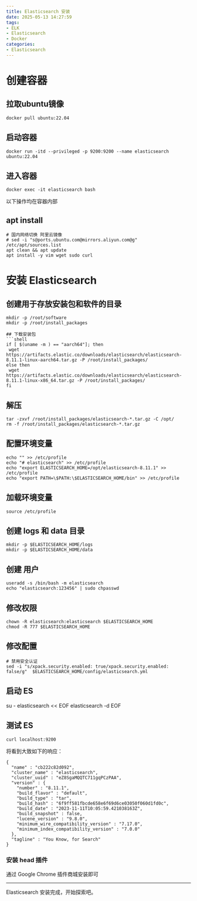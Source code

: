 ```yaml
---
title: Elasticsearch 安装
date: 2025-05-13 14:27:59
tags:
- ELK
- Elasticsearch
- Docker
categories:
- Elasticsearch
---
```



# 创建容器
## 拉取ubuntu镜像
```shell
docker pull ubuntu:22.04
```

## 启动容器
```shell
docker run -itd --privileged -p 9200:9200 --name elasticsearch ubuntu:22.04
```

## 进入容器
```shell
docker exec -it elasticsearch bash
```
以下操作均在容器内部

## apt install
```shell
# 国内网络切换 阿里云镜像
# sed -i "s@ports.ubuntu.com@mirrors.aliyun.com@g" /etc/apt/sources.list
apt clean && apt update
apt install -y vim wget sudo curl 
```

# 安装 Elasticsearch 
## 创建用于存放安装包和软件的目录
```shell
mkdir -p /root/software
mkdir -p /root/install_packages

## 下载安装包 
```shell
if [ $(uname -m ) == "aarch64"]; then
 wget https://artifacts.elastic.co/downloads/elasticsearch/elasticsearch-8.11.1-linux-aarch64.tar.gz -P /root/install_packages/
else then
 wget https://artifacts.elastic.co/downloads/elasticsearch/elasticsearch-8.11.1-linux-x86_64.tar.gz -P /root/install_packages/
fi 
```
## 解压
```shell
tar -zxvf /root/install_packages/elasticsearch-*.tar.gz -C /opt/
rm -f /root/install_packages/elasticsearch-*.tar.gz
```

## 配置环境变量
```shell
echo "" >> /etc/profile
echo "# elasticsearch" >> /etc/profile
echo "export ELASTICSEARCH_HOME=/opt/elasticsearch-8.11.1" >> /etc/profile
echo "export PATH=\$PATH:\$ELASTICSEARCH_HOME/bin" >> /etc/profile
```
## 加载环境变量
```shell
source /etc/profile
```
## 创建 logs 和 data 目录
```shell
mkdir -p $ELASTICSEARCH_HOME/logs
mkdir -p $ELASTICSEARCH_HOME/data
```
## 创建 用户
```shell
useradd -s /bin/bash -m elasticsearch
echo "elasticsearch:123456" | sudo chpasswd
```

## 修改权限
```shell
chown -R elasticsearch:elasticsearch $ELASTICSEARCH_HOME
chmod -R 777 $ELASTICSEARCH_HOME
```


## 修改配置
```shell
# 禁用安全认证
sed -i "s/xpack.security.enabled: true/xpack.security.enabled: false/g"  $ELASTICSEARCH_HOME/config/elasticsearch.yml
```
## 启动 ES
su - elasticsearch << EOF
elasticsearch -d
EOF


## 测试 ES
```shell
curl localhost:9200
```
将看到大致如下的响应：
```text
{
  "name" : "cb222c82d092",
  "cluster_name" : "elasticsearch",
  "cluster_uuid" : "eZ8SgaMQQTC711gqPCzPAA",
  "version" : {
    "number" : "8.11.1",
    "build_flavor" : "default",
    "build_type" : "tar",
    "build_hash" : "6f9ff581fbcde658e6f69d6ce03050f060d1fd0c",
    "build_date" : "2023-11-11T10:05:59.421038163Z",
    "build_snapshot" : false,
    "lucene_version" : "9.8.0",
    "minimum_wire_compatibility_version" : "7.17.0",
    "minimum_index_compatibility_version" : "7.0.0"
  },
  "tagline" : "You Know, for Search"
}
```

### 安装 head 插件
通过 Google Chrome 插件商城安装即可

---
Elasticsearch 安装完成，开始探索吧。
